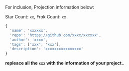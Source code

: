 For inclusion, Projection information below:

Star Count: `xx`, Frok Count: `xx`

```js
{
  'name': 'xxxxxx',
  'repo': 'https://github.com/xxxx/xxxxxx',
  'author': 'xxxx',
  'tags': ['xxx', 'xxx'],
  'description': 'xxxxxxxxxxxxxxxx'
}
```

**repleace all the `xxx` with the information of your project.**.
